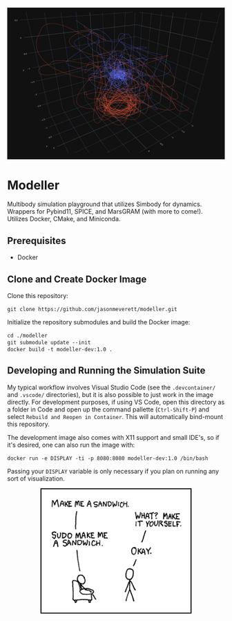 
<p align="center">
  <img src="data/modeller-logo.png" width="600" title="hover text">
</p>

# Modeller

Multibody simulation playground that utilizes Simbody for dynamics. Wrappers for Pybind11, SPICE, and MarsGRAM (with more to come!). Utilizes Docker, CMake, and Miniconda. 

## Prerequisites

* Docker

## Clone and Create Docker Image

Clone this repository:

```
git clone https://github.com/jasonmeverett/modeller.git
```

Initialize the repository submodules and build the Docker image:

```
cd ./modeller
git submodule update --init
docker build -t modeller-dev:1.0 .
```

## Developing and Running the Simulation Suite

My typical workflow involves Visual Studio Code (see the `.devcontainer/` and `.vscode/` directories), but it is also possible to just work in the image directly. For development purposes, if using VS Code, open this directory as a folder in Code and open up the command pallette (`Ctrl-Shift-P`) and select `Rebuild and Reopen in Container`. This will automatically bind-mount this repository.

The development image also comes with X11 support and small IDE's, so if it's desired, one can also run the image with:

```
docker run -e DISPLAY -ti -p 8080:8080 modeller-dev:1.0 /bin/bash
```

Passing your `DISPLAY` variable is only necessary if you plan on running any sort of visualization.

<p align="center">
  <img src="data/sandwich.png" width="350" title="hover text">
</p>


